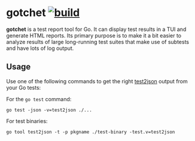 # gotchet [![build](https://github.com/alexbakker/gotchet/actions/workflows/build.yml/badge.svg)](https://github.com/alexbakker/gotchet/actions/workflows/build.yml)

__gotchet__ is a test report tool for Go. It can display test results in a TUI
and generate HTML reports. Its primary purpose is to make it a bit easier to
analyze results of large long-running test suites that make use of subtests and
have lots of log output.

## Usage

Use one of the following commands to get the right
[test2json](https://pkg.go.dev/cmd/test2json) output from your Go tests:

For the ``go test`` command:

```
go test -json -v=test2json ./...
```

For test binaries:

```
go tool test2json -t -p pkgname ./test-binary -test.v=test2json
```
